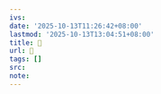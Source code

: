 ```yaml
---
ivs:
date: '2025-10-13T11:26:42+08:00'
lastmod: '2025-10-13T13:04:51+08:00'
title: 󰒭
url: 󰒭
tags: []
src:
note:
---
```

